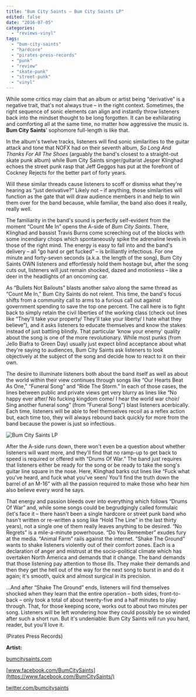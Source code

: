 ```yaml
---
title: "Bum City Saints – Bum City Saints LP"
edited: false
date: "2016-07-05"
categories:
  - "reviews-vinyl"
tags:
  - "bum-city-saints"
  - "hardcore"
  - "pirates-press-records"
  - "punk"
  - "review"
  - "skate-punk"
  - "street-punk"
  - "vinyl"
---
```


While some critics may claim that an album or artist being “derivative” is a negative trait, that's not always true – in the right context. Sometimes, the right sequence of sonic elements can align and instantly throw listeners back into the mindset thought to be long forgotten. It can be exhilarating and comforting all at the same time, no matter how aggressive the music is. **Bum City Saints**' sophomore full-length is like that.

In the album's twelve tracks, listeners will find sonic similarities to the guitar attack and tone that NOFX had on their seventh album, _So Long And Thanks For All The Shoes_ (arguably the band's closest to a straight-out skate punk album) while Bum City Saints singer/guitarist Jesper Klinghad echoes the street punk rasp that Jeff Geggos has put at the forefront of Cockney Rejects for the better part of forty years.

Will these similar threads cause listeners to scoff or dismiss what they're hearing as “just derivative?” Likely not – if anything, those similarities will function as the gate that will draw audience members in and help to win them over for the band because, while familiar, the band also does it really, really well.

The familiarity in the band's sound is perfectly self-evident from the moment “Count Me In” opens the A-side of _Bum City Saints_. There, Klinghad and bassist Travis Burns come screeching out of the blocks with some incendiary chops which spontaneously spike the adrenaline levels in those of the right mind. The energy is easy to fall into and the band's delivery – all “go hard or get fucked” – is brilliantly infectious. For one minute and forty-seven seconds (a.k.a. the length of the song), Bum City Saints OWN listeners and effortlessly hold them hostage but, after the song cuts out, listeners will just remain shocked, dazed and motionless – like a deer in the headlights of an oncoming car.

As “Bullets Not Bailouts” blasts another salvo along the same thread as “Count Me In,” Bum City Saints do not relent. This time, the band's focus shifts from a community call to arms to a furious call out against government spending to save the top one percent. The call here is to fight back to simply retain the civil liberties of the working class (check out lines like “They'll take your property/ They'll take your liberty/ I hate what they believe”), and it asks listeners to educate themselves and know the stakes instead of just battling blindly. That particular 'know your enemy' quality about the song is one of the more revolutionary. While most punks (from Jello Biafra to Green Day) usually just expect blind acceptance about what they're saying to audiences, Bum City Saints ask listeners to look objectively at the subject of the song and decide how to react to it on their own.

The desire to illuminate listeners both about the band itself as well as about the world within their view continues through songs like “Our Hearts Beat As One,” “Funeral Song” and “Ride The Storm.” In each of those cases, the lines between public and private views get very blurry as lines like “No happy ever after/ No fucking kingdom come/ I hear the world war choir/ Sing another funeral song” (from “Funeral Song”) blast listeners acerbically. Each time, listeners will be able to feel themselves recoil as a reflex action but, each time too, they will always rebound back quickly for more from the band because the power is just so infectious.

![Bum City Saints LP](https://hellbound.ca/wp-content/uploads/2016/06/BCSVV.jpg)

After the A-side runs down, there won't even be a question about whether listeners will want more, and they'll find that no ramp-up to get back to speed is required or offered with “Drums Of War.” The band just requires that listeners either be ready for the song or be ready to take the song's guitar line square in the nose. Here, Klinghad barks out lines like “Fuck what you've heard, and fuck what you've seen/ You'll find the truth down the barrel of an M-16” with all the passion required to make those who hear him also believe every word he says.

That energy and passion bleeds over into everything which follows “Drums Of War” and, while some songs could be begrudgingly called formulaic (let's face it – there hasn't been a single hardcore or street punk band who hasn't written or re-written a song like “Hold The Line” in the last thirty years), not a single one of them really leaves anything to be desired. “No Regrets” is a mile-a-minute powerhouse. “Do You Remember” exudes fury at the media. “Animal Farm” rails against the internet. “Shake The Ground” wants to shake listeners violently out of their comfort zones. Each is a declaration of anger and mistrust at the socio-political climate which has overtaken North America and demands that it change. The band demands that those listening pay attention to those ills. They make their demands and then they get the hell out of the way for the next song to burst in and do it again; it's smooth, quick and almost surgical in its precision.

...And after “Shake The Ground” ends, listeners will find themselves shocked when they learn that the entire operation – both sides, front-to-back – only took a total of about twenty-five and a half minutes to play through. That, for those keeping score, works out to about two minutes per song. Listeners will be left wondering how they could possibly be so winded after such a short run. But it's undeniable: Bum City Saints will run you hard, reader, but you'll love it.

(Pirates Press Records)

**Artist:**

[bumcitysaints.com](http://bumcitysaints.com/)

[www.facebook.com/BumCitySaints](https://www.facebook.com/BumCitySaints/)

[twitter.com/bumcitysaints](https://twitter.com/bumcitysaints)
